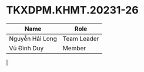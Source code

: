 # TKXDPM.KHMT.20231-26

|Name | Role |
|--------------------------|---------------------|
| Nguyễn Hải Long | Team Leader |
| Vũ Đình Duy | Member |
 |
